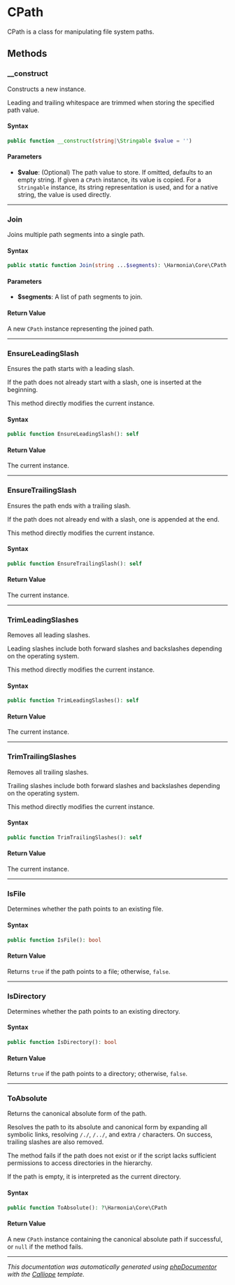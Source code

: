 # CPath

CPath is a class for manipulating file system paths.

## Methods

### __construct

Constructs a new instance.

Leading and trailing whitespace are trimmed when storing the specified
path value.

#### Syntax

```php
public function __construct(string|\Stringable $value = '')
```

#### Parameters

- **$value**: (Optional) The path value to store. If omitted, defaults to an empty string. If given a `CPath` instance, its value is copied. For a `Stringable` instance, its string representation is used, and for a native string, the value is used directly.

---

### Join

Joins multiple path segments into a single path.

#### Syntax

```php
public static function Join(string ...$segments): \Harmonia\Core\CPath
```

#### Parameters

- **$segments**: A list of path segments to join.

#### Return Value

A new `CPath` instance representing the joined path.

---

### EnsureLeadingSlash

Ensures the path starts with a leading slash.

If the path does not already start with a slash, one is inserted at the
beginning.

This method directly modifies the current instance.

#### Syntax

```php
public function EnsureLeadingSlash(): self
```

#### Return Value

The current instance.

---

### EnsureTrailingSlash

Ensures the path ends with a trailing slash.

If the path does not already end with a slash, one is appended at the
end.

This method directly modifies the current instance.

#### Syntax

```php
public function EnsureTrailingSlash(): self
```

#### Return Value

The current instance.

---

### TrimLeadingSlashes

Removes all leading slashes.

Leading slashes include both forward slashes and backslashes depending on
the operating system.

This method directly modifies the current instance.

#### Syntax

```php
public function TrimLeadingSlashes(): self
```

#### Return Value

The current instance.

---

### TrimTrailingSlashes

Removes all trailing slashes.

Trailing slashes include both forward slashes and backslashes depending
on the operating system.

This method directly modifies the current instance.

#### Syntax

```php
public function TrimTrailingSlashes(): self
```

#### Return Value

The current instance.

---

### IsFile

Determines whether the path points to an existing file.

#### Syntax

```php
public function IsFile(): bool
```

#### Return Value

Returns `true` if the path points to a file; otherwise, `false`.

---

### IsDirectory

Determines whether the path points to an existing directory.

#### Syntax

```php
public function IsDirectory(): bool
```

#### Return Value

Returns `true` if the path points to a directory; otherwise, `false`.

---

### ToAbsolute

Returns the canonical absolute form of the path.

Resolves the path to its absolute and canonical form by expanding all
symbolic links, resolving `/./`, `/../`, and extra `/` characters.
On success, trailing slashes are also removed.

The method fails if the path does not exist or if the script lacks
sufficient permissions to access directories in the hierarchy.

If the path is empty, it is interpreted as the current directory.

#### Syntax

```php
public function ToAbsolute(): ?\Harmonia\Core\CPath
```

#### Return Value

A new `CPath` instance containing the canonical absolute path if successful, or `null` if the method fails.

---

*This documentation was automatically generated using [phpDocumentor](http://www.phpdoc.org/) with the [Calliope](https://github.com/DaphneWebFramework/Calliope) template.*
